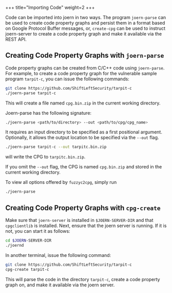 +++
title="Importing Code"
weight=2
+++

Code can be imported into joern in two ways. The program `joern-parse`
can be used to create code property graphs and persist them in a
format based on Google Protocol Buffer messages, or, `create-cpg` can
be used to instruct joern-server to create a code property graph and
make it available via the REST API.

## Creating Code Property Graphs with `joern-parse`

Code property graphs can be created from C/C++ code using
`joern-parse`. For example, to create a code property graph for the
vulnerable sample program `tarpit-c`, you can issue the following
commands:

```bash
git clone https://github.com/ShiftLeftSecurity/tarpit-c
./joern-parse tarpit-c
```

This will create a file named `cpg.bin.zip` in the current working
directory.

Joern-parse has the following signature:

```bash
./joern-parse <path/to/directory> --out <path/to/cpg/cpg_name>
```

It requires an input directory to be specified as a first positional
argument. Optionally, it allows the output location to be specified
via the `--out` flag.

```bash
./joern-parse tarpit-c --out tarpitc.bin.zip
```

will write the CPG to `tarpitc.bin.zip`.

If you omit the ```--out``` flag, the CPG is named `cpg.bin.zip` and
stored in the current working directory.

To view all options offered by `fuzzyc2cpg`, simply run
```bash
./joern-parse
```

## Creating Code Property Graphs with `cpg-create`

Make sure that `joern-server` is installed in `$JOERN-SERVER-DIR` and
that `cpgclientlib` is installed. Next, ensure that the joern server
is running. If it is not, you can start it as follows:

```bash
cd $JOERN-SERVER-DIR
./joernd
```

In another terminal, issue the following command:

```bash
git clone https://github.com/ShiftLeftSecurity/tarpit-c
cpg-create tarpit-c
```

This will parse the code in the directory `tarpit-c`, create a code
property graph on, and make it available via the joern server.